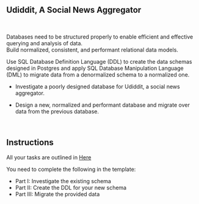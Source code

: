 ## Udiddit, A Social News Aggregator

<br>

Databases need to be structured properly to enable efficient and effective querying and analysis of data. 
<br>
Build normalized, consistent, and performant relational data models. 
<br>

Use SQL Database Definition Language (DDL) to create the data schemas designed in Postgres and apply SQL Database Manipulation Language (DML) to migrate data from a denormalized schema to a normalized one. 

* Investigate a poorly designed database for Udiddit, a social news aggregator.

* Design a new, normalized and performant database and migrate over data from the previous database.

<br>

## Instructions

All your tasks are outlined in [Here](https://github.com/JinaKim77/PostgreSQL-project/blob/main/Udiddit%2C%20a%20social%20news%20aggregator.pdf)

You need to complete the following in the template:

* Part I: Investigate the existing schema
* Part II: Create the DDL for your new schema
* Part III: Migrate the provided data


